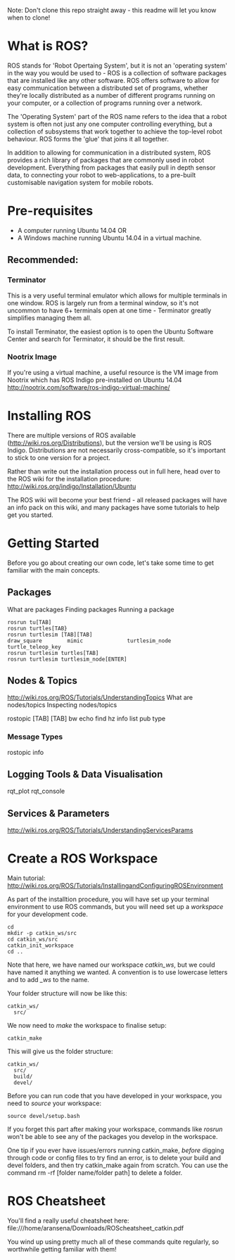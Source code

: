 Note: Don't clone this repo straight away - this readme will let you know when to clone!

# What is ROS?
ROS stands for 'Robot Opertaing System', but it is not an 'operating system' in the way you would be used to - ROS is a collection of software packages that are installed like any other software. ROS offers software to allow for easy communication between a distributed set of programs, whether they're locally distributed as a number of different programs running on your computer, or a collection of programs running over a network.

The 'Operating System' part of the ROS name refers to the idea that a robot system is often not just any one computer controlling everything, but a collection of subsystems that work together to achieve the top-level robot behaviour. ROS forms the 'glue' that joins it all together.

In addition to allowing for communication in a distributed system, ROS provides a rich library of packages that are commonly used in robot development. Everything from packages that easily pull in depth sensor data, to connecting your robot to web-applications, to a pre-built customisable navigation system for mobile robots.

# Pre-requisites
- A computer running Ubuntu 14.04
OR
- A Windows machine running Ubuntu 14.04 in a virtual machine.

## Recommended:
### Terminator
This is a very useful terminal emulator which allows for multiple terminals in one window. ROS is largely run from a terminal window, so it's not uncommon to have 6+ terminals open at one time - Terminator greatly simplifies managing them all. 

To install Terminator, the easiest option is to open the Ubuntu Software Center and search for Terminator, it should be the first result.

### Nootrix Image
If you're using a virtual machine, a useful resource is the VM image from Nootrix which has ROS Indigo pre-installed on Ubuntu 14.04 http://nootrix.com/software/ros-indigo-virtual-machine/


# Installing ROS
There are multiple versions of ROS available (http://wiki.ros.org/Distributions), but the version we'll be using is ROS Indigo. Distributions are not necessarily cross-compatible, so it's important to stick to one version for a project.

Rather than write out the installation process out in full here, head over to the ROS wiki for the installation procedure: http://wiki.ros.org/indigo/Installation/Ubuntu

The ROS wiki will become your best friend - all released packages will have an info pack on this wiki, and many packages have some tutorials to help get you started.

# Getting Started
Before you go about creating our own code, let's take some time to get familiar with the main concepts.

## Packages
What are packages
Finding packages
Running a package

```
rosrun tu[TAB] 
rosrun turtles[TAB}
rosrun turtlesim [TAB][TAB]
draw_square        mimic              turtlesim_node     turtle_teleop_key
rosrun turtlesim turtles[TAB]
rosrun turtlesim turtlesim_node[ENTER]
```
## Nodes & Topics
http://wiki.ros.org/ROS/Tutorials/UnderstandingTopics
What are nodes/topics
Inspecting nodes/topics

rostopic [TAB] [TAB]
bw    echo  find  hz    info  list  pub   type

### Message Types
rostopic info 

## Logging Tools & Data Visualisation
rqt_plot
rqt_console


## Services & Parameters
http://wiki.ros.org/ROS/Tutorials/UnderstandingServicesParams

# Create a ROS Workspace
Main tutorial: http://wiki.ros.org/ROS/Tutorials/InstallingandConfiguringROSEnvironment

As part of the installtion procedure, you will have set up your terminal environment to use ROS commands, but you will need set up a *workspace* for your development code.
```
cd
mkdir -p catkin_ws/src
cd catkin_ws/src
catkin_init_workspace
cd ..
```
Note that here, we have named our workspace *catkin_ws*, but we could have named it anything we wanted. A convention is to use lowercase letters and to add *_ws* to the name.

Your folder structure will now be like this:
```
catkin_ws/
  src/
```
We now need to *make* the workspace to finalise setup:
```
catkin_make
```
This will give us the folder structure:
```
catkin_ws/
  src/
  build/
  devel/
```
Before you can run code that you have developed in your workspace, you need to *source* your workspace:
```
source devel/setup.bash
```
If you forget this part after making your workspace, commands like *rosrun* won't be able to see any of the packages you develop in the workspace.

One tip if you ever have issues/errors running catkin_make, *before* digging through code or config files to try find an error, is to delete your build and devel folders, and then try catkin_make again from scratch. You can use the command rm -rf [folder name/folder path] to delete a folder.

# ROS Cheatsheet
You'll find a really useful cheatsheet here: file:///home/aransena/Downloads/ROScheatsheet_catkin.pdf

You wind up using pretty much all of these commands quite regularly, so worthwhile getting familiar with them!
